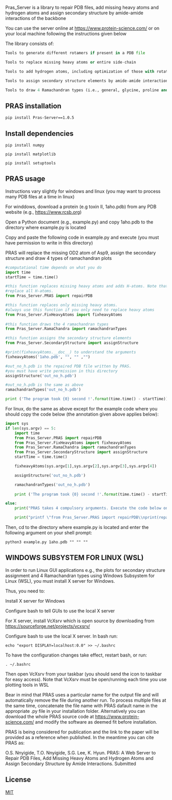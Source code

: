 Pras_Server is a library to repair PDB files, add missing heavy atoms and hydrogen atoms and assign secondary structure by amide-amide interactions of the backbone

You can use the server online at https://www.protein-science.com/ or on your local machine following the instructions given below

The library consists of:
```python
Tools to generate different rotamers if present in a PDB file

Tools to replace missing heavy atoms or entire side-chain

Tools to add hydrogen atoms, including optimization of those with rotational freedom

Tools to assign secondary structure elements by amide-amide interactions of the backbone

Tools to draw 4 Ramachandran types (i.e., general, glycine, proline and pre-proline)
```

## PRAS installation

`pip install Pras-Server==1.0.5`

## Install dependencies

`pip install numpy`

`pip install matplotlib`

`pip install setuptools`

## PRAS usage

Instructions vary slightly for windows and linux (you may want to process many PDB files at a time in linux)

For winddows, download a protein (e.g toxin II, 1aho.pdb) from any PDB website (e.g., https://www.rcsb.org)

Open a Python document (e.g., example.py) and copy 1aho.pdb to the directory where example.py is located

Copy and paste the following code in example.py and execute (you must have permission to write in this directory)

PRAS will replace the missing OD2 atom of Asp9, assign the secondary structure and draw 4 types of ramachandran plots


```python
#computational time depends on what you do
import time
startTime = time.time()

#this function replaces missing heavy atoms and adds H-atoms. Note that PRAS will always 
#replace all H-atoms.
from Pras_Server.PRAS import repairPDB 

#this function replaces only missing heavy atoms.
#always use this function if you only need to replace heavy atoms
from Pras_Server.FixHeavyAtoms import fixheavyAtoms
 
#this function draws the 4 ramachandran types
from Pras_Server.RamaChandra import ramachandranTypes 

#this function assigns the secondary structure elements
from Pras_Server.SecondaryStructure import assignStructure 

#print(fixheavyAtoms.__doc__) to understand the arguments
fixheavyAtoms('1aho.pdb', "", "" ,"")

#out_no_h.pdb is the repaired PDB file written by PRAS. 
#you must have write permission in this directory
assignStructure('out_no_h.pdb')

#out_no_h.pdb is the same as above
ramachandranTypes('out_no_h.pdb')

print ('The program took {0} second !'.format(time.time() - startTime))
```

For linux, do the same as above except for the example code where you should copy the code below (the annotation given above applies below):

```python
import sys
if len(sys.argv) == 5:
	import time
	from Pras_Server.PRAS import repairPDB
	from Pras_Server.FixHeavyAtoms import fixheavyAtoms
	from Pras_Server.RamaChandra import ramachandranTypes
	from Pras_Server.SecondaryStructure import assignStructure
	startTime = time.time()

	fixheavyAtoms(sys.argv[1],sys.argv[2],sys.argv[3],sys.argv[4])

	assignStructure('out_no_h.pdb')

	ramachandranTypes('out_no_h.pdb')
	
	print ('The program took {0} second !'.format(time.time() - startTime))

else:
	print("PRAS takes 4 compulsory arguments. Execute the code below on your shell prompt to learn more\n")

	print("printf \"from Pras_Server.PRAS import repairPDB\\nprint(repairPDB.__doc__)\\n\\n()\" | python3\n")
```

Then, cd to the directory where example.py is located and enter the following argument on your shell prompt:

`python3 example.py 1aho.pdb "" "" ""`

## WINDOWS SUBSYSTEM FOR LINUX (WSL)

In order to run Linux GUI applications e.g., the plots for
secondary structure assignment and 4 Ramachandran types 
using Windows Subsystem for Linux (WSL), you must install X server for Windows.

Thus, you need to:

Install X server for Windows

Configure bash to tell GUIs to use the local X server

For X server, install VcXsrv which is open source by downloading from https://sourceforge.net/projects/vcxsrv/

Configure bash to use the local X server. In bash run:

`echo "export DISPLAY=localhost:0.0" >> ~/.bashrc`

To have the configuration changes take effect, restart bash, or run:

`. ~/.bashrc`

Then open VcXsrv from your taskbar (you should send the icon to taskbar for easy access).
Note that VcXsrv must be open/running each time you use plotting tools in WSL

Bear in mind that PRAS uses a particular name for the output file and will automatically remove the file during another run. To process multiple files at the same time, concatenate the file name with PRAS dafault name in the appropriate .py file in your installation folder. Alternatively you can download the whole PRAS source code at https://www.protein-science.com/ and modify the software as deemed fit before installation.

PRAS is being considered for publication and the link to the paper will be provided as a reference when published. In the meantime you can cite PRAS as:

O.S. Nnyigide, T.O. Nnyigide, S.G. Lee, K. Hyun. PRAS: A Web Server to Repair PDB Files, Add Missing Heavy Atoms and Hydrogen Atoms and Assign Secondary Structure by Amide Interactions. Submitted

## License
[MIT](https://choosealicense.com/licenses/mit/)

